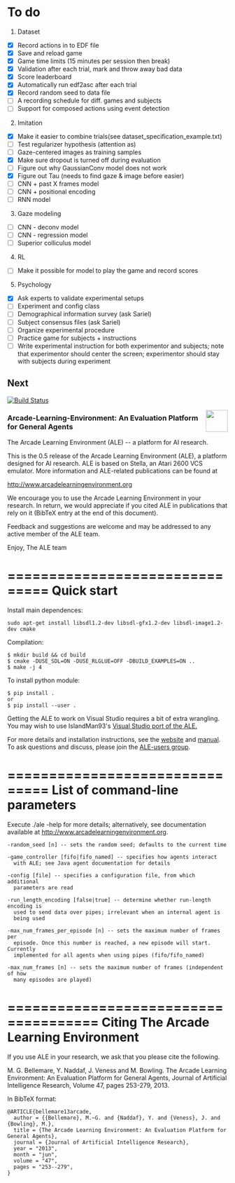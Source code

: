 # To do
1. Dataset 
- [x] Record actions in to EDF file 
- [x] Save and reload game
- [x] Game time limits (15 minutes per session then break)
- [x] Validation after each trial, mark and throw away bad data
- [x] Score leaderboard
- [x] Automatically run edf2asc after each trial
- [x] Record random seed to data file
- [ ] A recording schedule for diff. games and subjects
- [ ] Support for composed actions using event detection

2. Imitation
- [x] Make it easier to combine trials(see dataset\_specification\_example.txt)
- [ ] Test regularizer hypothesis (attention as)
- [ ] Gaze-centered images as training samples
- [x] Make sure dropout is turned off during evaluation
- [ ] Figure out why GaussianConv model does not work
- [x] Figure out Tau (needs to find gaze & image before easier)
- [ ] CNN + past X frames model
- [ ] CNN + positional encoding
- [ ] RNN model

3. Gaze modeling
- [ ] CNN - deconv model
- [ ] CNN - regression model
- [ ] Superior colliculus model

4. RL
- [ ] Make it possible for model to play the game and record scores

5. Psychology
- [x] Ask experts to validate experimental setups
- [ ] Experiment and config class
- [ ] Demographical information survey (ask Sariel)
- [ ] Subject consensus files (ask Sariel) 
- [ ] Organize experimental procedure
- [ ] Practice game for subjects + instructions
- [ ] Write experimental instruction for both experimentor and subjects; note that experimentor should center the screen; experimentor should stay with subjects during experiment 

## Next

[![Build Status](https://travis-ci.org/mgbellemare/Arcade-Learning-Environment.svg?branch=master)](https://travis-ci.org/mgbellemare/Arcade-Learning-Environment)

<img align="right" src="doc/manual/figures/ale.gif" width=50>


### Arcade-Learning-Environment: An Evaluation Platform for General Agents

The Arcade Learning Environment (ALE) -- a platform for AI research.


This is the 0.5 release of the Arcade Learning Environment (ALE), a platform 
designed for AI research. ALE is based on Stella, an Atari 2600 VCS emulator. 
More information and ALE-related publications can be found at

http://www.arcadelearningenvironment.org

We encourage you to use the Arcade Learning Environment in your research. In
return, we would appreciate if you cited ALE in publications that rely on
it (BibTeX entry at the end of this document).

Feedback and suggestions are welcome and may be addressed to any active member 
of the ALE team.

Enjoy,
The ALE team

===============================
Quick start
===============================

Install main dependences:
```
sudo apt-get install libsdl1.2-dev libsdl-gfx1.2-dev libsdl-image1.2-dev cmake
```

Compilation:

```
$ mkdir build && cd build
$ cmake -DUSE_SDL=ON -DUSE_RLGLUE=OFF -DBUILD_EXAMPLES=ON ..
$ make -j 4
```

To install python module:

```
$ pip install .
or
$ pip install --user .
```

Getting the ALE to work on Visual Studio requires a bit of extra wrangling. You may wish to use IslandMan93's [Visual Studio port of the ALE.](https://github.com/Islandman93/Arcade-Learning-Environment)

For more details and installation instructions, see the [website](http://www.arcadelearningenvironment.org) and [manual](doc/manual/manual.pdf). To ask questions and discuss, please join the [ALE-users group](https://groups.google.com/forum/#!forum/arcade-learning-environment).


===============================
List of command-line parameters
===============================

Execute ./ale -help for more details; alternatively, see documentation 
available at http://www.arcadelearningenvironment.org.

```
-random_seed [n] -- sets the random seed; defaults to the current time

-game_controller [fifo|fifo_named] -- specifies how agents interact
  with ALE; see Java agent documentation for details

-config [file] -- specifies a configuration file, from which additional 
  parameters are read

-run_length_encoding [false|true] -- determine whether run-length encoding is
  used to send data over pipes; irrelevant when an internal agent is 
  being used

-max_num_frames_per_episode [n] -- sets the maximum number of frames per
  episode. Once this number is reached, a new episode will start. Currently
  implemented for all agents when using pipes (fifo/fifo_named) 

-max_num_frames [n] -- sets the maximum number of frames (independent of how 
  many episodes are played)
```

=====================================
Citing The Arcade Learning Environment
=====================================

If you use ALE in your research, we ask that you please cite the following.

M. G. Bellemare, Y. Naddaf, J. Veness and M. Bowling. The Arcade Learning Environment: An Evaluation Platform for General Agents, Journal of Artificial Intelligence Research, Volume 47, pages 253-279, 2013.

In BibTeX format:

```
@ARTICLE{bellemare13arcade,
  author = {{Bellemare}, M.~G. and {Naddaf}, Y. and {Veness}, J. and {Bowling}, M.},
  title = {The Arcade Learning Environment: An Evaluation Platform for General Agents},
  journal = {Journal of Artificial Intelligence Research},
  year = "2013",
  month = "jun",
  volume = "47",
  pages = "253--279",
}
```


